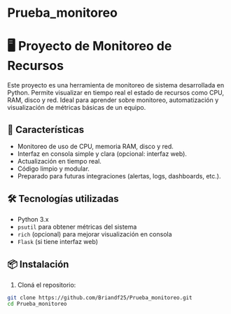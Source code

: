 # Prueba_monitoreo

# 🖥️  Proyecto de Monitoreo de Recursos

Este proyecto es una herramienta de monitoreo de sistema desarrollada en Python. Permite visualizar en tiempo real el estado de recursos como CPU, RAM, disco y red. Ideal para aprender sobre monitoreo, automatización y visualización de métricas básicas de un equipo.

## 🚀 Características

- Monitoreo de uso de CPU, memoria RAM, disco y red.
- Interfaz en consola simple y clara (opcional: interfaz web).
- Actualización en tiempo real.
- Código limpio y modular.
- Preparado para futuras integraciones (alertas, logs, dashboards, etc.).

## 🛠️ Tecnologías utilizadas

- Python 3.x
- `psutil` para obtener métricas del sistema
- `rich` (opcional) para mejorar visualización en consola
- `Flask` (si tiene interfaz web)

## 📦 Instalación

1. Cloná el repositorio:

```bash
git clone https://github.com/Briandf25/Prueba_monitoreo.git
cd Prueba_monitoreo

